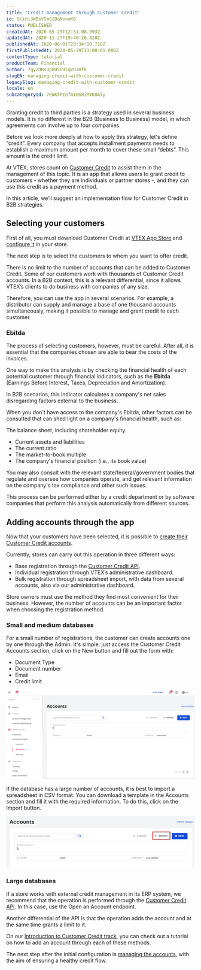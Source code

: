 ```yaml
---
title: 'Credit management through Customer Credit'
id: 5lihi3WBsV5mSIDqNvnoK0
status: PUBLISHED
createdAt: 2020-05-29T12:51:08.993Z
updatedAt: 2020-11-27T19:40:26.828Z
publishedAt: 2020-06-01T23:34:10.710Z
firstPublishedAt: 2020-05-29T13:00:01.098Z
contentType: tutorial
productTeam: Financial
author: 7qy2DBsUp8U5P9lqV0JHfR
slugEN: managing-credit-with-customer-credit
legacySlug: managing-credit-with-customer-credit
locale: en
subcategoryId: 7EWKfPIGfmI0G8iMYK8Aiy
---
```


Granting credit to third parties is a strategy used in several business models. It is no different in the B2B (Business to Business) model, in which agreements can involve up to four companies.

Before we look more deeply at how to apply this strategy, let's define “credit”. Every company that accepts installment payments needs to establish a maximum amount per month to cover these small “debts”. This amount is the credit limit.

At VTEX, stores count on [Customer Credit](/en/tutorial/customer-credit-visao-geral--1uIqTjWxIIIEW0COMg4uE0) to assist them in the management of this topic. It is an app that allows users to grant credit to customers - whether they are individuals or partner stores -, and they can use this credit as a payment method.

In this article, we’ll suggest an implementation flow for Customer Credit in B2B strategies.

## Selecting your customers

First of all, you must download Customer Credit at [VTEX App Store](https://apps.vtex.com/) and [configure it](/en/tracks/customer-credit-como-comecar--1hCRg21lXYy2seOKgqQ2CC/21ok0GBwmcIeaY2IukYMOg) in your store.

The next step is to select the customers to whom you want to offer credit.

There is no limit to the number of accounts that can be added to Customer Credit. Some of our customers work with thousands of Customer Credit accounts. In a B2B context, this is a relevant differential, since it allows VTEX’s clients to do business with companies of any size.

Therefore, you can use the app in several scenarios. For example, a distributor can supply and manage a base of one thousand accounts simultaneously, making it possible to manage and grant credit to each customer.


### Ebitda


The process of selecting customers, however, must be careful. After all, it is essential that the companies chosen are able to bear the costs of the invoices.

One way to make this analysis is by checking the financial health of each potential customer through financial indicators, such as the __Ebitda__ (Earnings Before Interest, Taxes, Depreciation and Amortization).

In B2B scenarios, this indicator calculates a company's net sales disregarding factors external to the business.

When you don't have access to the company's Ebitda, other factors can be consulted that can shed light on a company's financial health, such as:

The balance sheet, including shareholder equity.
- Current assets and liabilities
- The current ratio
- The market-to-book multiple
- The company's financial position (i.e., its book value)
 
You may also consult with the relevant state/federal/government bodies that regulate and oversee how companies operate, and get relevant information on the company's tax compliance and other such issues.

This process can be performed either by a credit department or by software companies that perform this analysis automatically from different sources.


## Adding accounts through the app

Now that your customers have been selected, it is possible to [create their Customer Credit accounts](/en/tracks/customer-credit-como-comecar--1hCRg21lXYy2seOKgqQ2CC/7FHLd0cmxqqGeEUuc8uioU).

Currently, stores can carry out this operation in three different ways:
- Base registration through the [Customer Credit API](https://developers.vtex.com/reference/customer-credit-api-overview).
- Individual registration through VTEX’s administrative dashboard.
- Bulk registration through spreadsheet import, with data from several accounts, also via our administrative dashboard.

Store owners must use the method they find most convenient for their business. However, the number of accounts can be an important factor when choosing the registration method.

### Small and medium databases

For a small number of registrations, the customer can create accounts one by one through the Admin. It's simple: just access the Customer Credit Accounts section, click on the New button and fill out the form with:
- Document Type
- Document number
- Email
- Credit limit

![CustomerCredit1-EN.png?h=250](https://raw.githubusercontent.com/vtexdocs/help-center-content/refs/heads/main/docs/en/tutorials/apps/customer-credit/managing-credit-with-customer-credit_1.png)

If the database has a large number of accounts, it is best to import a spreadsheet in CSV format. You can download a template in the Accounts section and fill it with the required information. To do this, click on the Import button.

![CustomerCredit2-EN.png?h=250](https://raw.githubusercontent.com/vtexdocs/help-center-content/refs/heads/main/docs/en/tutorials/apps/customer-credit/managing-credit-with-customer-credit_2.png)

### Large databases

If a store works with external credit management in its ERP system, we recommend that the operation is performed through the [Customer Credit API](https://developers.vtex.com/reference/account-1#openanaccount). In this case, use the Open an Account endpoint.

Another differential of the API is that the operation adds the account and at the same time grants a limit to it.

On our [Introduction to Customer Credit track](/en/tracks/customer-credit-como-comecar--1hCRg21lXYy2seOKgqQ2CC/7FHLd0cmxqqGeEUuc8uioU), you can check out a tutorial on how to add an account through each of these methods.

The next step after the initial configuration is [managing the accounts](/en/tracks/customer-credit-como-comecar--1hCRg21lXYy2seOKgqQ2CC/4eknoeqaj6EGC20amsm6Gc), with the aim of ensuring a healthy credit flow.
